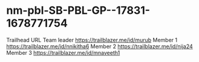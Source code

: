 # nm-pbl-SB-PBL-GP--17831-1678771754

Trailhead URL 
Team leader https://trailblazer.me/id/murub
Member 1 https://trailblazer.me/id/nnikitha6
Member 2 https://trailblazer.me/id/nija24
Member 3 https://trailblazer.me/id/mnaveeth1

